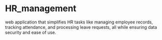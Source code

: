 # HR_management
web application that simplifies HR tasks like managing employee records, tracking attendance, and processing leave requests, all while ensuring data security and ease of use.
